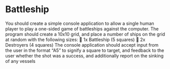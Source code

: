 # Battleship

You should create a simple console application to allow a single human player to play a one-sided
game of battleships against the computer. The program should create a 10x10 grid, and place a
number of ships on the grid at random with the following sizes:
 1x Battleship (5 squares)
 2x Destroyers (4 squares)
The console application should accept input from the user in the format “A5” to signify a square to
target, and feedback to the user whether the shot was a success, and additionally report on the
sinking of any vessels
